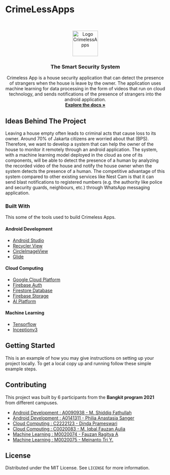 # CrimeLessApps

<!-- PROJECT LOGO -->
<br />
<p align="center">
  <a href="https://drive.google.com/file/d/1JUKlIBW9ULTSw_8ODGCcZkADOjmt_eBV/view?usp=sharing">
    <img alt="Logo CrimelessApps" width="80" height="80" src="google drive">
  </a>

  <h3 align="center">The Smart Security System</h3>

  <p align="center">
    Crimeless App is a house security application that can detect the presence of strangers when the house is leave by the owner. The application uses machine learning for data processing in the form of videos that run on cloud technology, and sends notifications of the presence of strangers into the android application.
    <br />
    <a href="https://github.com/mas-diq/CrimeLessApps/tree/master"><strong>Explore the docs »</strong></a>
  </p>
</p>

<!-- ABOUT THE PROJECT -->
## Ideas Behind The Project
Leaving a house empty often leads to criminal acts that cause loss to its owner. Around 70% of Jakarta citizens are worried about that (BPS). Therefore, we want to develop a system that can help the owner of the house to monitor it remotely through an android application. The system, with a machine learning model deployed in the cloud as one of its components, will be able to detect the presence of a human by analyzing the recorded video of the house and notify the house owner when the system detects the presence of a human. The competitive advantage of this system compared to other existing services like Nest Cam is that it can send blast notifications to registered numbers (e.g. the authority like police and security guards, neighbours, etc.) through WhatsApp messaging application.

### Built With
This some of the tools used to build Crimeless Apps.
#### Android Development
* [Android Studio](https://developer.android.com/studio)
* [Recycler View](https://developer.android.com/jetpack/androidx/releases/recyclerview)
* [CircleImageView](https://github.com/hdodenhof/CircleImageView)
* [Glide](https://github.com/bumptech/glide)
#### Cloud Computing
* [Google Cloud Platform](https://cloud.google.com/)
* [Firebase Auth](https://firebase.google.com/products/auth)
* [Firestore Database](https://firebase.google.com/products-build)
* [Firebase Storage](https://firebase.google.com/docs/storage)
* [AI Platform](https://cloud.google.com/vertex-ai)
#### Machine Learning
* [Tensorflow](https://www.tensorflow.org/)
* [Inceptionv3](https://keras.io/api/applications/inceptionv3/)

<!-- GETTING STARTED -->
## Getting Started
This is an example of how you may give instructions on setting up your project locally.
To get a local copy up and running follow these simple example steps.

<!-- CONTRIBUTING -->
## Contributing
This project was built by 6 participants from the **Bangkit program 2021** from different campuses.
* [Android Development : A0090938 - M. Shiddiq Fathullah](https://www.linkedin.com/in/muhammad-shiddiq-f-5a1868111/)
* [Android Development : A0141311 - Philia Anastasia Sanger](https://www.linkedin.com/in/philia-sanger-4b757a207/)
* [Cloud Computing : C2222123 - Dinda Prameswari](https://www.linkedin.com/in/dinda-prameswari-1a20911ba/)
* [Cloud Computing : C0020083 - M. Iqbal Fauzan Aulia](https://www.linkedin.com/in/muhammad-iqbal-fauzan-aulia-252730195/)
* [Machine Learning : M0020074 - Fauzan Ragitya A](https://www.linkedin.com/in/fauzan-ragitya-5457b5173/)
* [Machine Learning : M0020075 - Meinanto Tri Y.](https://www.linkedin.com/in/meinantoyuriawan/)

<!-- LICENSE -->
## License
Distributed under the MIT License. See `LICENSE` for more information.
